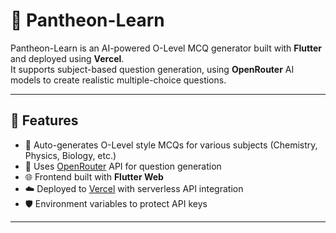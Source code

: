 # 🧠 Pantheon-Learn

Pantheon-Learn is an AI-powered O-Level MCQ generator built with **Flutter** and deployed using **Vercel**.  
It supports subject-based question generation, using **OpenRouter** AI models to create realistic multiple-choice questions.

---

## 🚀 Features

- 🧩 Auto-generates O-Level style MCQs for various subjects (Chemistry, Physics, Biology, etc.)
- 🤖 Uses [OpenRouter](https://openrouter.ai/) API for question generation
- 🌐 Frontend built with **Flutter Web**
- ☁️ Deployed to [Vercel](https://vercel.com/) with serverless API integration
- 🛡️ Environment variables to protect API keys

---
